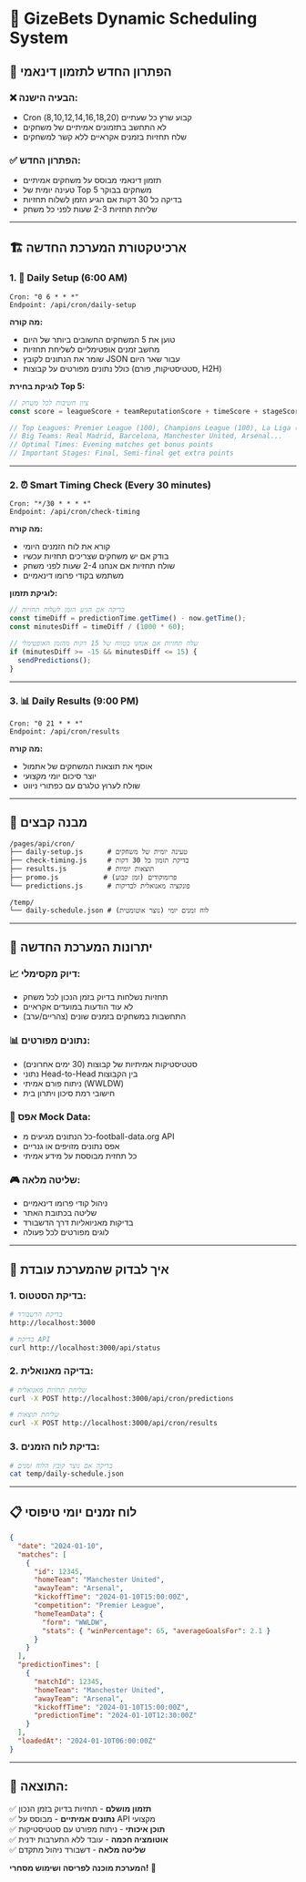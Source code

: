 # 🎯 GizeBets Dynamic Scheduling System

## 🚀 הפתרון החדש לתזמון דינאמי

### ❌ **הבעיה הישנה:**
- Cron קבוע שרץ כל שעתיים (8,10,12,14,16,18,20)
- לא התחשב בתזמונים אמיתיים של משחקים
- שלח תחזיות בזמנים אקראיים ללא קשר למשחקים

### ✅ **הפתרון החדש:**
- תזמון דינאמי מבוסס על משחקים אמיתיים
- טעינה יומית של Top 5 משחקים בבוקר
- בדיקה כל 30 דקות אם הגיע הזמן לשלוח תחזיות
- שליחת תחזיות 2-3 שעות לפני כל משחק

---

## 🏗️ ארכיטקטורת המערכת החדשה

### **1. 🌅 Daily Setup (6:00 AM)**
```
Cron: "0 6 * * *" 
Endpoint: /api/cron/daily-setup
```

**מה קורה:**
- טוען את 5 המשחקים החשובים ביותר של היום
- מחשב זמנים אופטימליים לשליחת תחזיות
- שומר את הנתונים לקובץ JSON עבור שאר היום
- כולל נתונים מפורטים על קבוצות (סטטיסטיקות, פורם, H2H)

**לוגיקת בחירת Top 5:**
```javascript
// ציון חשיבות לכל משחק
const score = leagueScore + teamReputationScore + timeScore + stageScore;

// Top Leagues: Premier League (100), Champions League (100), La Liga (90)...
// Big Teams: Real Madrid, Barcelona, Manchester United, Arsenal...
// Optimal Times: Evening matches get bonus points
// Important Stages: Final, Semi-final get extra points
```

---

### **2. ⏰ Smart Timing Check (Every 30 minutes)**
```
Cron: "*/30 * * * *"
Endpoint: /api/cron/check-timing
```

**מה קורה:**
- קורא את לוח הזמנים היומי
- בודק אם יש משחקים שצריכים תחזיות עכשיו
- שולח תחזיות אם אנחנו 2-4 שעות לפני משחק
- משתמש בקודי פרומו דינאמיים

**לוגיקת תזמון:**
```javascript
// בדיקה אם הגיע הזמן לשלוח תחזיות
const timeDiff = predictionTime.getTime() - now.getTime();
const minutesDiff = timeDiff / (1000 * 60);

// שלח תחזיות אם אנחנו בטווח של 15 דקות מהזמן האופטימלי
if (minutesDiff >= -15 && minutesDiff <= 15) {
  sendPredictions();
}
```

---

### **3. 📊 Daily Results (9:00 PM)**
```
Cron: "0 21 * * *"
Endpoint: /api/cron/results
```

**מה קורה:**
- אוסף את תוצאות המשחקים של אתמול
- יוצר סיכום יומי מקצועי
- שולח לערוץ טלגרם עם כפתורי ניווט

---

## 📁 מבנה קבצים

```
/pages/api/cron/
├── daily-setup.js      # טעינה יומית של משחקים
├── check-timing.js     # בדיקת תזמון כל 30 דקות  
├── results.js          # תוצאות יומיות
├── promo.js           # פרומוקודים (זמן קבוע)
└── predictions.js      # פונקציה מאנואלית לבדיקות

/temp/
└── daily-schedule.json # לוח זמנים יומי (נוצר אוטומטית)
```

---

## 🎯 יתרונות המערכת החדשה

### **📈 דיוק מקסימלי:**
- תחזיות נשלחות בדיוק בזמן הנכון לכל משחק
- לא עוד הודעות במועדים אקראיים
- התחשבות במשחקים בזמנים שונים (צהריים/ערב)

### **📊 נתונים מפורטים:**
- סטטיסטיקות אמיתיות של קבוצות (30 ימים אחרונים)
- נתוני Head-to-Head בין הקבוצות
- ניתוח פורם אמיתי (WWLDW)
- חישובי רמת סיכון ויתרון בית

### **🚫 אפס Mock Data:**
- כל הנתונים מגיעים מ-football-data.org API
- אפס נתונים מזויפים או גנריים
- כל תחזית מבוססת על מידע אמיתי

### **🎮 שליטה מלאה:**
- ניהול קודי פרומו דינאמיים
- שליטה בכתובת האתר
- בדיקות מאניואליות דרך הדשבורד
- לוגים מפורטים לכל פעולה

---

## 🔧 איך לבדוק שהמערכת עובדת

### **1. בדיקת הסטטוס:**
```bash
# בדיקת הדשבורד
http://localhost:3000

# בדיקת API
curl http://localhost:3000/api/status
```

### **2. בדיקה מאנואלית:**
```bash
# שליחת תחזיות מאנואלית
curl -X POST http://localhost:3000/api/cron/predictions

# שליחת תוצאות
curl -X POST http://localhost:3000/api/cron/results
```

### **3. בדיקת לוח הזמנים:**
```bash
# בדיקה אם נוצר קובץ הלוח זמנים
cat temp/daily-schedule.json
```

---

## 📋 לוח זמנים יומי טיפוסי

```json
{
  "date": "2024-01-10",
  "matches": [
    {
      "id": 12345,
      "homeTeam": "Manchester United", 
      "awayTeam": "Arsenal",
      "kickoffTime": "2024-01-10T15:00:00Z",
      "competition": "Premier League",
      "homeTeamData": {
        "form": "WWLDW",
        "stats": { "winPercentage": 65, "averageGoalsFor": 2.1 }
      }
    }
  ],
  "predictionTimes": [
    {
      "matchId": 12345,
      "homeTeam": "Manchester United",
      "awayTeam": "Arsenal", 
      "kickoffTime": "2024-01-10T15:00:00Z",
      "predictionTime": "2024-01-10T12:30:00Z"
    }
  ],
  "loadedAt": "2024-01-10T06:00:00Z"
}
```

---

## 🎉 **התוצאה:**

✅ **תזמון מושלם** - תחזיות בדיוק בזמן הנכון  
✅ **נתונים אמיתיים** - מבוסס על API מקצועי  
✅ **תוכן איכותי** - ניתוח מפורט עם סטטיסטיקות  
✅ **אוטומציה חכמה** - עובד ללא התערבות ידנית  
✅ **שליטה מלאה** - דשבורד ניהול מתקדם  

**המערכת מוכנה לפריסה ושימוש מסחרי!** 🚀